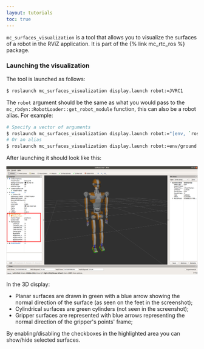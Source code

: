 ```yaml
---
layout: tutorials
toc: true
---
```


`mc_surfaces_visualization` is a tool that allows you to visualize the surfaces of a robot in the RViZ application. It is part of the {% link mc_rtc_ros %} package.

### Launching the visualization

The tool is launched as follows:

```bash
$ roslaunch mc_surfaces_visualization display.launch robot:=JVRC1
```

The `robot` argument should be the same as what you would pass to the `mc_rbdyn::RobotLoader::get_robot_module` function, this can also be a robot alias. For example:

```bash
# Specify a vector of arguments
$ roslaunch mc_surfaces_visualization display.launch robot:="[env, `rospack find mc_env_description`, ground]"
# Or an alias
$ roslaunch mc_surfaces_visualization display.launch robot:=env/ground
```

After launching it should look like this:

<img src="img/mc_surfaces_visualization.png" alt="mc_surfaces_visualization in action" class="img-fluid" />

In the 3D display:

- Planar surfaces are drawn in green with a blue arrow showing the normal direction of the surface (as seen on the feet in the screenshot);
- Cylindrical surfaces are green cylinders (not seen in the screenshot);
- Gripper surfaces are represented with blue arrows representing the normal direction of the gripper's points' frame;

By enabling/disabling the checkboxes in the highlighted area you can show/hide selected surfaces.
